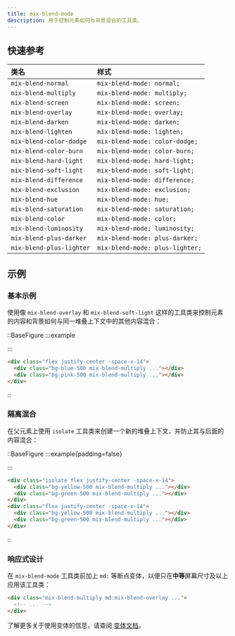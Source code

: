 ```yaml
---
title: mix-blend-mode
description: 用于控制元素如何与背景混合的工具类。
---
```


## 快速参考

| 类名                 | 样式                        |
| :------------------- | :-------------------------- |
| `mix-blend-normal`   | `mix-blend-mode: normal;`   |
| `mix-blend-multiply` | `mix-blend-mode: multiply;` |
| `mix-blend-screen`   | `mix-blend-mode: screen;`   |
| `mix-blend-overlay`  | `mix-blend-mode: overlay;`  |
| `mix-blend-darken`   | `mix-blend-mode: darken;`   |
| `mix-blend-lighten`  | `mix-blend-mode: lighten;`  |
| `mix-blend-color-dodge` | `mix-blend-mode: color-dodge;` |
| `mix-blend-color-burn` | `mix-blend-mode: color-burn;` |
| `mix-blend-hard-light` | `mix-blend-mode: hard-light;` |
| `mix-blend-soft-light` | `mix-blend-mode: soft-light;` |
| `mix-blend-difference` | `mix-blend-mode: difference;` |
| `mix-blend-exclusion` | `mix-blend-mode: exclusion;` |
| `mix-blend-hue`      | `mix-blend-mode: hue;`      |
| `mix-blend-saturation` | `mix-blend-mode: saturation;` |
| `mix-blend-color`    | `mix-blend-mode: color;`    |
| `mix-blend-luminosity` | `mix-blend-mode: luminosity;` |
| `mix-blend-plus-darker` | `mix-blend-mode: plus-darker;` |
| `mix-blend-plus-lighter` | `mix-blend-mode: plus-lighter;` |

## 示例

### 基本示例

使用像 `mix-blend-overlay` 和 `mix-blend-soft-light` 这样的工具类来控制元素的内容和背景如何与同一堆叠上下文中的其他内容混合：

::BaseFigure
:::example
<div class="grid grid-cols-1 py-4">
  <div class="col-start-1 row-start-1 flex justify-center -space-x-14">
    <div class="size-32 rounded-full bg-blue-500 mix-blend-multiply"></div>
    <div class="size-32 rounded-full bg-pink-500 mix-blend-multiply"></div>
  </div>
</div>
:::

```html
<div class="flex justify-center -space-x-14">
  <div class="bg-blue-500 mix-blend-multiply ..."></div>
  <div class="bg-pink-500 mix-blend-multiply ..."></div>
</div>
```
::

### 隔离混合

在父元素上使用 `isolate` 工具类来创建一个新的堆叠上下文，并防止其与后面的内容混合：

::BaseFigure
:::example{padding=false}
<div class="grid grid-cols-1">
  <Stripes class="col-start-1 row-start-1" />
  <div class="col-start-1 row-start-1 grid grid-cols-2 px-0 py-12 sm:px-16">
    <div class="isolate flex justify-center -space-x-14">
      <div class="size-24 rounded-full bg-yellow-500 mix-blend-multiply"></div>
      <div class="size-24 rounded-full bg-green-500 mix-blend-multiply"></div>
    </div>
    <div class="flex justify-center -space-x-14">
      <div class="size-24 rounded-full bg-yellow-500 mix-blend-multiply"></div>
      <div class="size-24 rounded-full bg-green-500 mix-blend-multiply"></div>
    </div>
  </div>
</div>
:::

```html
<div class="isolate flex justify-center -space-x-14">
  <div class="bg-yellow-500 mix-blend-multiply ..."></div>
  <div class="bg-green-500 mix-blend-multiply ..."></div>
</div>
<div class="flex justify-center -space-x-14">
  <div class="bg-yellow-500 mix-blend-multiply ..."></div>
  <div class="bg-green-500 mix-blend-multiply ..."></div>
</div>
```
::

### 响应式设计

在 `mix-blend-mode` 工具类前加上 `md:` 等断点变体，以便只在**中等**屏幕尺寸及以上应用该工具类：

```html
<div class="mix-blend-multiply md:mix-blend-overlay ...">
  <!-- ... -->
</div>
```

了解更多关于使用变体的信息，请查阅 [变体文档](variants.md)。
